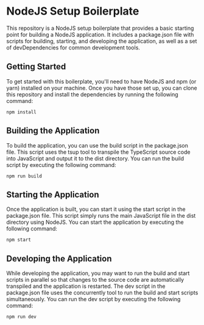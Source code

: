 # NodeJS Setup Boilerplate
This repository is a NodeJS setup boilerplate that provides a basic starting point for building a NodeJS application. It includes a package.json file with scripts for building, starting, and developing the application, as well as a set of devDependencies for common development tools.

## Getting Started
To get started with this boilerplate, you'll need to have NodeJS and npm (or yarn) installed on your machine. Once you have those set up, you can clone this repository and install the dependencies by running the following command:
```
npm install
```
## Building the Application
To build the application, you can use the build script in the package.json file. This script uses the tsup tool to transpile the TypeScript source code into JavaScript and output it to the dist directory. You can run the build script by executing the following command:

```
npm run build
```

## Starting the Application
Once the application is built, you can start it using the start script in the package.json file. This script simply runs the main JavaScript file in the dist directory using NodeJS. You can start the application by executing the following command:
```
npm start
```
## Developing the Application
While developing the application, you may want to run the build and start scripts in parallel so that changes to the source code are automatically transpiled and the application is restarted. The dev script in the package.json file uses the concurrently tool to run the build and start scripts simultaneously. You can run the dev script by executing the following command:
```
npm run dev
```
